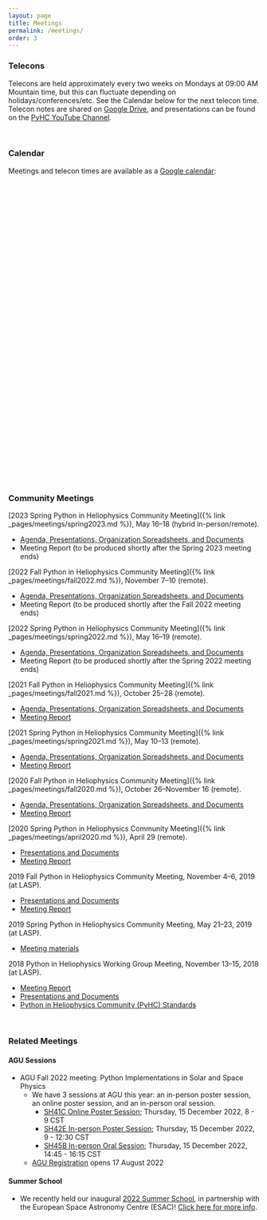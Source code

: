 ```yaml
---
layout: page
title: Meetings
permalink: /meetings/
order: 3
---
```

### Telecons

Telecons are held approximately every two weeks on Mondays at 09:00 AM Mountain time, but this can fluctuate depending on holidays/conferences/etc. See the Calendar below for the next telecon time. Telecon notes are shared on [Google Drive](https://drive.google.com/drive/u/0/folders/1AhFUli3SGW9DHvIh81tFxPMgLtYSPXDm), and presentations can be found on the [PyHC YouTube Channel](https://www.youtube.com/@pythoninheliophysicscommun3732).

<br>

### Calendar

Meetings and telecon times are available as a [Google calendar](https://calendar.google.com/calendar?cid=NG42Z3YyaWZncDZyZ25rOGF1N2pzZjF1azBAZ3JvdXAuY2FsZW5kYXIuZ29vZ2xlLmNvbQ):
<br>
<iframe src="https://calendar.google.com/calendar/embed?height=600&wkst=1&bgcolor=%23f9e79f&ctz=America%2FDenver&showTitle=0&title=PyHC%20Events&showDate=1&showPrint=0&showTabs=1&showCalendars=0&showNav=1&src=NG42Z3YyaWZncDZyZ25rOGF1N2pzZjF1azBAZ3JvdXAuY2FsZW5kYXIuZ29vZ2xlLmNvbQ&color=%237CB342" width="100%" height="600" frameborder="0" scrolling="no"></iframe>

<br>

### Community Meetings

[2023 Spring Python in Heliophysics Community Meeting]({% link
_pages/meetings/spring2023.md %}), May 16–18 (hybrid in-person/remote).
* [Agenda, Presentations, Organization Spreadsheets, and Documents](https://drive.google.com/drive/folders/1Gy2oquhdkkMfidRsf-WgjhnS7C5aIzuf?usp=sharing)
* Meeting Report (to be produced shortly after the Spring 2023 meeting ends)

[2022 Fall Python in Heliophysics Community Meeting]({% link
_pages/meetings/fall2022.md %}), November 7–10 (remote).
* [Agenda, Presentations, Organization Spreadsheets, and Documents](https://drive.google.com/drive/u/0/folders/193ekRMe7TlcSnrlWrxkyHwu45VlOwurX?usp=sharing)
* Meeting Report (to be produced shortly after the Fall 2022 meeting ends)

[2022 Spring Python in Heliophysics Community Meeting]({% link
_pages/meetings/spring2022.md %}), May 16–19 (remote).
* [Agenda, Presentations, Organization Spreadsheets, and Documents](https://drive.google.com/drive/folders/1CCI5OSGNFcJwzpzgxaQMo8_s_oRN9j1o?usp=sharing)
* Meeting Report (to be produced shortly after the Spring 2022 meeting ends)

[2021 Fall Python in Heliophysics Community Meeting]({% link
_pages/meetings/fall2021.md %}), October 25–28 (remote).
* [Agenda, Presentations, Organization Spreadsheets, and Documents](https://drive.google.com/drive/folders/1R81Q0gH09IV41sU9HUZGQWDwJ2YXa78Q?usp=sharing)
* [Meeting Report](https://docs.google.com/document/d/1wS0LQSaq7GWGJJkmcUzBAZHdEUADQahwazSvkR37QGI/edit?usp=sharing)

[2021 Spring Python in Heliophysics Community Meeting]({% link
_pages/meetings/spring2021.md %}), May 10–13 (remote).
* [Agenda, Presentations, Organization Spreadsheets, and Documents](https://drive.google.com/drive/u/0/folders/1HcIQRnVmEXiTgNVx7cVL5mMySxVbUFYc)
* [Meeting Report](https://docs.google.com/document/d/1G6Gr569NQ_j5FrW3fQkN-QtKazNznsDfHg39SOvnqSc/edit?usp=sharing)

[2020 Fall Python in Heliophysics Community Meeting]({% link
_pages/meetings/fall2020.md %}), October 26–November 16 (remote).
* [Agenda, Presentations, Organization Spreadsheets, and Documents](https://drive.google.com/drive/u/0/folders/1T3CGRwXAst8jd7I6xFiKxyCgluGGpg0A)
* [Meeting Report](https://docs.google.com/document/d/1roGSs_DKtXP5uLyPEHZrtA6taHW9zcMp0L54JKpg1p0/edit#heading=h.mpebd2k6hb5s)

[2020 Spring Python in Heliophysics Community Meeting]({% link
_pages/meetings/april2020.md %}), April 29 (remote).
* [Presentations and Documents](https://drive.google.com/drive/u/0/folders/1vONfB6hf0y-VVOPj1748R3U9agFyq0iV)
* [Meeting Report](https://docs.google.com/document/d/1FqR3u4nP4HtH6baIYyzehMeDDo6Qp5ivKtduPmHETFY/edit)

2019 Fall Python in Heliophysics Community Meeting, November 4–6, 2019 (at LASP).
* [Presentations and Documents](https://drive.google.com/drive/u/0/folders/1lSM0DwLuKli1Rv9eKYe0vBVB_V8_9wKB)
* [Meeting Report](https://docs.google.com/document/d/187QNQuN_OWmM9jS9lZGjSQpUIIiCaCDtBHiw4DAqSmY/edit#heading=h.wk29adekc64s)

2019 Spring Python in Heliophysics Community Meeting, May 21–23, 2019 (at LASP).
* [Meeting materials](https://drive.google.com/drive/u/0/folders/171Ba3Mq3MIaEXoc9X91gZhaXHVjoJde2)

2018 Python in Heliophysics Working Group Meeting, November 13–15, 2018 (at LASP).
* [Meeting Report](https://docs.google.com/document/d/1ejP0kaibf6DRxjYJNmPrF1t3Nl21r0pC1FuDhu0hPnM/edit?usp=sharing)
* [Presentations and Documents](https://drive.google.com/open?id=1snib9D8PcSaPByMqrAx8_4b05RfsTh58)
* [Python in Heliophysics Community (PyHC) Standards](https://github.com/heliophysicsPy/standards/blob/main/standards.md)

<br>

### Related Meetings


#### AGU Sessions

* AGU Fall 2022 meeting: Python Implementations in Solar and Space Physics
    * We have 3 sessions at AGU this year: an in-person poster session, an online poster session, and an in-person oral session.
        * [SH41C Online Poster Session](https://agu.confex.com/agu/fm22/meetingapp.cgi/Session/169378); Thursday, 15 December 2022, 8 - 9 CST
        * [SH42E In-person Poster Session](https://agu.confex.com/agu/fm22/meetingapp.cgi/Session/160670); Thursday, 15 December 2022, 9 - 12:30 CST
        * [SH45B In-person Oral Session](https://agu.confex.com/agu/fm22/meetingapp.cgi/Session/169371); Thursday, 15 December 2022, 14:45 - 16:15 CST
    * [AGU Registration](https://www.agu.org/Fall-Meeting/Pages/Attend/Register#rates) opens 17 August 2022

#### Summer School

* We recently held our inaugural <a href="{{ site.baseurl }}/summer-school">2022 Summer School</a>, in partnership with the European Space Astronomy Centre (ESAC)! <a href="{{ site.baseurl }}/summer-school">Click here for more info</a>.
